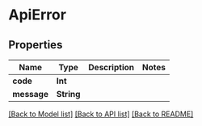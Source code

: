 # ApiError

## Properties
Name | Type | Description | Notes
------------ | ------------- | ------------- | -------------
**code** | **Int** |  | 
**message** | **String** |  | 

[[Back to Model list]](../README.md#documentation-for-models) [[Back to API list]](../README.md#documentation-for-api-endpoints) [[Back to README]](../README.md)


